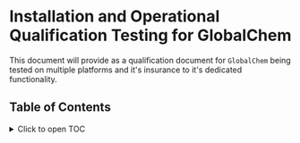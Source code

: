 Installation and Operational Qualification Testing for GlobalChem
=================================================================

This document will provide as a qualification document for `GlobalChem` being tested on multiple platforms and it's insurance
to it's dedicated functionality. 

## Table of Contents

<details>
 <summary>Click to open TOC</summary>

- [Introduction](#introduction)
- [System Architecture](#system-architecture)
- [Test Architecture](#test-architecture)
- [Installation Architecture](#installation-architecture)
- [GlobalChem Installation Qualifications - System Tests](#installation-qualification)
- [GlobalChem Core Operational Qualifications - System Tests](#operational-qualification)
- [Summary of Findings](#summary-findings)

# Introduction

This document will provide as a qualification document for `GlobalChem` being tested on multiple platforms and it's insurance
to it's dedicated functionality. `GlobalChem` is entirely written in one computing language, python, and has no extra dependencies
on other software. 

# System Architecture

`GlobalChem` is supported in Windows, Linux, and MacOS with backwards compatiblity. 

| GlobalChem Version | Latest Platform Support                  | Python Versions Supported  |
|--------------------|------------------------------------------|----------------------------|
| 1.6.1.5            | Linux x86_64, Windows 11, MacOS Monterey | 3.7, 3.8, 3.9              |

# Test Architecture

`GlobalChem` has a simplistic test architecture where all modules are tested accurately with `PyTest` using `Github Actions`
to facilitate the workflow management. Tests are performed on every "Pull Request", "Merge", or "Commit" into the `master`
branch. 

`FOSSA` is an open source software managemenment tool to check compatibility between open source licenses. 

| Test Software      | Continuous Integration & Deployment   | Coverage Software          | Legal Testing Software     |
|--------------------|---------------------------------------|----------------------------|----------------------------|
| PyTest             | Github Actions                        | Nose                       | FOSSA                      |


# Installation Architecture

`GlobalChem` is distributed on PyPi as a gzipped tar file and can be "pip", python installation service, installed directly
from a command line:

```python

pip install global-chem

```

| Distribution       | Version        | Version Hash (SHA256)                                            | File Type    |
|--------------------|----------------|------------------------------------------------------------------|--------------|
| PyPi               | 1.6.1.5        | 09eec09c0d6f2e8d8362662d8b559a966e8e409effe50f61e838a1a2401a1293 | Tar GZIP     |

# Installation Qualification

`GlobalChem` is tested and installed on `Windows`, `Linux` and `MacOS`.

```python

python setup.py install

```

`Linux` with Python `3.7`:

```bash

creating build/bdist.linux-x86_64/egg/EGG-INFO
copying global_chem.egg-info/PKG-INFO -> build/bdist.linux-x86_64/egg/EGG-INFO
copying global_chem.egg-info/SOURCES.txt -> build/bdist.linux-x86_64/egg/EGG-INFO
copying global_chem.egg-info/dependency_links.txt -> build/bdist.linux-x86_64/egg/EGG-INFO
copying global_chem.egg-info/not-zip-safe -> build/bdist.linux-x86_64/egg/EGG-INFO
copying global_chem.egg-info/requires.txt -> build/bdist.linux-x86_64/egg/EGG-INFO
copying global_chem.egg-info/top_level.txt -> build/bdist.linux-x86_64/egg/EGG-INFO
creating dist
creating 'dist/global_chem-1.6.1.5-py3.7.egg' and adding 'build/bdist.linux-x86_64/egg' to it
removing 'build/bdist.linux-x86_64/egg' (and everything under it)
Processing global_chem-1.6.1.5-py3.7.egg
creating /opt/hostedtoolcache/Python/3.7.13/x64/lib/python3.7/site-packages/global_chem-1.6.1.5-py3.7.egg
Extracting global_chem-1.6.1.5-py3.7.egg to /opt/hostedtoolcache/Python/3.7.13/x64/lib/python3.7/site-packages
Adding global-chem 1.6.1.5 to easy-install.pth file

Installed /opt/hostedtoolcache/Python/3.7.13/x64/lib/python3.7/site-packages/global_chem-1.6.1.5-py3.7.egg
Processing dependencies for global-chem==1.6.1.5
Finished processing dependencies for global-chem==1.6.1.5
```

`Linux` with Python `3.8`:

```bash

creating build/bdist.linux-x86_64/egg/EGG-INFO
copying global_chem.egg-info/PKG-INFO -> build/bdist.linux-x86_64/egg/EGG-INFO
copying global_chem.egg-info/SOURCES.txt -> build/bdist.linux-x86_64/egg/EGG-INFO
copying global_chem.egg-info/dependency_links.txt -> build/bdist.linux-x86_64/egg/EGG-INFO
copying global_chem.egg-info/not-zip-safe -> build/bdist.linux-x86_64/egg/EGG-INFO
copying global_chem.egg-info/requires.txt -> build/bdist.linux-x86_64/egg/EGG-INFO
copying global_chem.egg-info/top_level.txt -> build/bdist.linux-x86_64/egg/EGG-INFO
creating dist
creating 'dist/global_chem-1.6.1.5-py3.8.egg' and adding 'build/bdist.linux-x86_64/egg' to it
removing 'build/bdist.linux-x86_64/egg' (and everything under it)
Processing global_chem-1.6.1.5-py3.8.egg
creating /opt/hostedtoolcache/Python/3.8.12/x64/lib/python3.8/site-packages/global_chem-1.6.1.5-py3.8.egg
Extracting global_chem-1.6.1.5-py3.8.egg to /opt/hostedtoolcache/Python/3.8.12/x64/lib/python3.8/site-packages
Adding global-chem 1.6.1.5 to easy-install.pth file

Installed /opt/hostedtoolcache/Python/3.8.12/x64/lib/python3.8/site-packages/global_chem-1.6.1.5-py3.8.egg
Processing dependencies for global-chem==1.6.1.5
Finished processing dependencies for global-chem==1.6.1.5
```

`Linux` with Python `3.9`:

```bash

creating build/bdist.linux-x86_64/egg/EGG-INFO
copying global_chem.egg-info/PKG-INFO -> build/bdist.linux-x86_64/egg/EGG-INFO
copying global_chem.egg-info/SOURCES.txt -> build/bdist.linux-x86_64/egg/EGG-INFO
copying global_chem.egg-info/dependency_links.txt -> build/bdist.linux-x86_64/egg/EGG-INFO
copying global_chem.egg-info/not-zip-safe -> build/bdist.linux-x86_64/egg/EGG-INFO
copying global_chem.egg-info/requires.txt -> build/bdist.linux-x86_64/egg/EGG-INFO
copying global_chem.egg-info/top_level.txt -> build/bdist.linux-x86_64/egg/EGG-INFO
creating dist
creating 'dist/global_chem-1.6.1.5-py3.9.egg' and adding 'build/bdist.linux-x86_64/egg' to it
removing 'build/bdist.linux-x86_64/egg' (and everything under it)
Processing global_chem-1.6.1.5-py3.9.egg
creating /opt/hostedtoolcache/Python/3.9.12/x64/lib/python3.9/site-packages/global_chem-1.6.1.5-py3.9.egg
Extracting global_chem-1.6.1.5-py3.9.egg to /opt/hostedtoolcache/Python/3.9.12/x64/lib/python3.9/site-packages
Adding global-chem 1.6.1.5 to easy-install.pth file

Installed /opt/hostedtoolcache/Python/3.9.12/x64/lib/python3.9/site-packages/global_chem-1.6.1.5-py3.9.egg
Processing dependencies for global-chem==1.6.1.5
Finished processing dependencies for global-chem==1.6.1.5
```

`Windows` with Python `3.7`

```bash

creating build\bdist.win-amd64\egg\EGG-INFO
copying global_chem.egg-info\PKG-INFO -> build\bdist.win-amd64\egg\EGG-INFO
copying global_chem.egg-info\SOURCES.txt -> build\bdist.win-amd64\egg\EGG-INFO
copying global_chem.egg-info\dependency_links.txt -> build\bdist.win-amd64\egg\EGG-INFO
copying global_chem.egg-info\not-zip-safe -> build\bdist.win-amd64\egg\EGG-INFO
copying global_chem.egg-info\requires.txt -> build\bdist.win-amd64\egg\EGG-INFO
copying global_chem.egg-info\top_level.txt -> build\bdist.win-amd64\egg\EGG-INFO
creating dist
creating 'dist\global_chem-1.6.1.5-py3.7.egg' and adding 'build\bdist.win-amd64\egg' to it
removing 'build\bdist.win-amd64\egg' (and everything under it)
Processing global_chem-1.6.1.5-py3.7.egg
creating c:\hostedtoolcache\windows\python\3.7.9\x64\lib\site-packages\global_chem-1.6.1.5-py3.7.egg
Extracting global_chem-1.6.1.5-py3.7.egg to c:\hostedtoolcache\windows\python\3.7.9\x64\lib\site-packages
Adding global-chem 1.6.1.5 to easy-install.pth file

Installed c:\hostedtoolcache\windows\python\3.7.9\x64\lib\site-packages\global_chem-1.6.1.5-py3.7.egg
Processing dependencies for global-chem==1.6.1.5
Finished processing dependencies for global-chem==1.6.1.5
```

`Windows` with Python `3.8`

```bash

creating build\bdist.win-amd64\egg\EGG-INFO
copying global_chem.egg-info\PKG-INFO -> build\bdist.win-amd64\egg\EGG-INFO
copying global_chem.egg-info\SOURCES.txt -> build\bdist.win-amd64\egg\EGG-INFO
copying global_chem.egg-info\dependency_links.txt -> build\bdist.win-amd64\egg\EGG-INFO
copying global_chem.egg-info\not-zip-safe -> build\bdist.win-amd64\egg\EGG-INFO
copying global_chem.egg-info\requires.txt -> build\bdist.win-amd64\egg\EGG-INFO
copying global_chem.egg-info\top_level.txt -> build\bdist.win-amd64\egg\EGG-INFO
creating dist
creating 'dist\global_chem-1.6.1.5-py3.8.egg' and adding 'build\bdist.win-amd64\egg' to it
removing 'build\bdist.win-amd64\egg' (and everything under it)
Processing global_chem-1.6.1.5-py3.8.egg
creating c:\hostedtoolcache\windows\python\3.8.10\x64\lib\site-packages\global_chem-1.6.1.5-py3.8.egg
Extracting global_chem-1.6.1.5-py3.8.egg to c:\hostedtoolcache\windows\python\3.8.10\x64\lib\site-packages
Adding global-chem 1.6.1.5 to easy-install.pth file

Installed c:\hostedtoolcache\windows\python\3.8.10\x64\lib\site-packages\global_chem-1.6.1.5-py3.8.egg
Processing dependencies for global-chem==1.6.1.5
Finished processing dependencies for global-chem==1.6.1.5
```

`Windows` with Python `3.9`

```bash

creating build\bdist.win-amd64\egg\EGG-INFO
copying global_chem.egg-info\PKG-INFO -> build\bdist.win-amd64\egg\EGG-INFO
copying global_chem.egg-info\SOURCES.txt -> build\bdist.win-amd64\egg\EGG-INFO
copying global_chem.egg-info\dependency_links.txt -> build\bdist.win-amd64\egg\EGG-INFO
copying global_chem.egg-info\not-zip-safe -> build\bdist.win-amd64\egg\EGG-INFO
copying global_chem.egg-info\requires.txt -> build\bdist.win-amd64\egg\EGG-INFO
copying global_chem.egg-info\top_level.txt -> build\bdist.win-amd64\egg\EGG-INFO
creating dist
creating 'dist\global_chem-1.6.1.5-py3.9.egg' and adding 'build\bdist.win-amd64\egg' to it
removing 'build\bdist.win-amd64\egg' (and everything under it)
Processing global_chem-1.6.1.5-py3.9.egg
creating c:\hostedtoolcache\windows\python\3.9.12\x64\lib\site-packages\global_chem-1.6.1.5-py3.9.egg
Extracting global_chem-1.6.1.5-py3.9.egg to c:\hostedtoolcache\windows\python\3.9.12\x64\lib\site-packages
Adding global-chem 1.6.1.5 to easy-install.pth file

Installed c:\hostedtoolcache\windows\python\3.9.12\x64\lib\site-packages\global_chem-1.6.1.5-py3.9.egg
Processing dependencies for global-chem==1.6.1.5
Finished processing dependencies for global-chem==1.6.1.5

```

`MacOS` with Python `3.7`


```bash

creating build/bdist.macosx-10.15-x86_64/egg/EGG-INFO
copying global_chem.egg-info/PKG-INFO -> build/bdist.macosx-10.15-x86_64/egg/EGG-INFO
copying global_chem.egg-info/SOURCES.txt -> build/bdist.macosx-10.15-x86_64/egg/EGG-INFO
copying global_chem.egg-info/dependency_links.txt -> build/bdist.macosx-10.15-x86_64/egg/EGG-INFO
copying global_chem.egg-info/not-zip-safe -> build/bdist.macosx-10.15-x86_64/egg/EGG-INFO
copying global_chem.egg-info/requires.txt -> build/bdist.macosx-10.15-x86_64/egg/EGG-INFO
copying global_chem.egg-info/top_level.txt -> build/bdist.macosx-10.15-x86_64/egg/EGG-INFO
creating dist
creating 'dist/global_chem-1.6.1.5-py3.7.egg' and adding 'build/bdist.macosx-10.15-x86_64/egg' to it
removing 'build/bdist.macosx-10.15-x86_64/egg' (and everything under it)
Processing global_chem-1.6.1.5-py3.7.egg
creating /Users/runner/hostedtoolcache/Python/3.7.13/x64/lib/python3.7/site-packages/global_chem-1.6.1.5-py3.7.egg
Extracting global_chem-1.6.1.5-py3.7.egg to /Users/runner/hostedtoolcache/Python/3.7.13/x64/lib/python3.7/site-packages
Adding global-chem 1.6.1.5 to easy-install.pth file

Installed /Users/runner/hostedtoolcache/Python/3.7.13/x64/lib/python3.7/site-packages/global_chem-1.6.1.5-py3.7.egg
Processing dependencies for global-chem==1.6.1.5
Finished processing dependencies for global-chem==1.6.1.5
```

`MacOS` with Python `3.8`

```bash

creating build/bdist.macosx-10.15-x86_64/egg/EGG-INFO
copying global_chem.egg-info/PKG-INFO -> build/bdist.macosx-10.15-x86_64/egg/EGG-INFO
copying global_chem.egg-info/SOURCES.txt -> build/bdist.macosx-10.15-x86_64/egg/EGG-INFO
copying global_chem.egg-info/dependency_links.txt -> build/bdist.macosx-10.15-x86_64/egg/EGG-INFO
copying global_chem.egg-info/not-zip-safe -> build/bdist.macosx-10.15-x86_64/egg/EGG-INFO
copying global_chem.egg-info/requires.txt -> build/bdist.macosx-10.15-x86_64/egg/EGG-INFO
copying global_chem.egg-info/top_level.txt -> build/bdist.macosx-10.15-x86_64/egg/EGG-INFO
creating dist
creating 'dist/global_chem-1.6.1.5-py3.8.egg' and adding 'build/bdist.macosx-10.15-x86_64/egg' to it
removing 'build/bdist.macosx-10.15-x86_64/egg' (and everything under it)
Processing global_chem-1.6.1.5-py3.8.egg
creating /Users/runner/hostedtoolcache/Python/3.8.12/x64/lib/python3.8/site-packages/global_chem-1.6.1.5-py3.8.egg
Extracting global_chem-1.6.1.5-py3.8.egg to /Users/runner/hostedtoolcache/Python/3.8.12/x64/lib/python3.8/site-packages
Adding global-chem 1.6.1.5 to easy-install.pth file

Installed /Users/runner/hostedtoolcache/Python/3.8.12/x64/lib/python3.8/site-packages/global_chem-1.6.1.5-py3.8.egg
Processing dependencies for global-chem==1.6.1.5
Finished processing dependencies for global-chem==1.6.1.5
```
`MacOS` with Python `3.9`

```bash

creating build/bdist.macosx-10.15-x86_64/egg/EGG-INFO
copying global_chem.egg-info/PKG-INFO -> build/bdist.macosx-10.15-x86_64/egg/EGG-INFO
copying global_chem.egg-info/SOURCES.txt -> build/bdist.macosx-10.15-x86_64/egg/EGG-INFO
copying global_chem.egg-info/dependency_links.txt -> build/bdist.macosx-10.15-x86_64/egg/EGG-INFO
copying global_chem.egg-info/not-zip-safe -> build/bdist.macosx-10.15-x86_64/egg/EGG-INFO
copying global_chem.egg-info/requires.txt -> build/bdist.macosx-10.15-x86_64/egg/EGG-INFO
copying global_chem.egg-info/top_level.txt -> build/bdist.macosx-10.15-x86_64/egg/EGG-INFO
creating dist
creating 'dist/global_chem-1.6.1.5-py3.9.egg' and adding 'build/bdist.macosx-10.15-x86_64/egg' to it
removing 'build/bdist.macosx-10.15-x86_64/egg' (and everything under it)
Processing global_chem-1.6.1.5-py3.9.egg
creating /Users/runner/hostedtoolcache/Python/3.9.12/x64/lib/python3.9/site-packages/global_chem-1.6.1.5-py3.9.egg
Extracting global_chem-1.6.1.5-py3.9.egg to /Users/runner/hostedtoolcache/Python/3.9.12/x64/lib/python3.9/site-packages
Adding global-chem 1.6.1.5 to easy-install.pth file

Installed /Users/runner/hostedtoolcache/Python/3.9.12/x64/lib/python3.9/site-packages/global_chem-1.6.1.5-py3.9.egg
Processing dependencies for global-chem==1.6.1.5
Finished processing dependencies for global-chem==1.6.1.5
```

# Operational Qualification

`GlobalChem` has a series of tests that will be performed by Github Actions bot on the PyTest Modules the developers have 
wrote. The tests are applied across `Linux`, `Windows`, and `MacOS` and can be performed with the following command:

```python

python -m nose --verbose --with-coverage -s -w tests/

```

Test Results Across all systems

```bash

Name                                                                                      Stmts   Miss  Cover
-------------------------------------------------------------------------------------------------------------
GlobalChem/__init__.py                                                                       33      0   100%
global_chem/environment/__init__.py                                                           0      0   100%
global_chem/environment/emerging_perfluoroalkyls.py                                          11      0   100%
global_chem/formulation/__init__.py                                                           0      0   100%
global_chem/formulation/excipients/__init__.py                                                0      0   100%
global_chem/formulation/excipients/biopharmaceutics_class_three/__init__.py                   0      0   100%
global_chem/formulation/excipients/biopharmaceutics_class_three/cimetidine_acyclovir.py      11      0   100%
global_chem/formulation/excipients/monoclonal_antibodies/__init__.py                          0      0   100%
global_chem/formulation/excipients/monoclonal_antibodies/monoclonal_antibodies.py            11      0   100%
global_chem/global_chem.py                                                                  417     80    81%
global_chem/interstellar_space/__init__.py                                                    0      0   100%
global_chem/interstellar_space/interstellar_space.py                                         11      0   100%
global_chem/materials/__init__.py                                                             0      0   100%
global_chem/materials/clay/__init__.py                                                        0      0   100%
global_chem/materials/clay/montmorillonite_adsorption.py                                     11      0   100%
global_chem/materials/polymers/__init__.py                                                    2      0   100%
global_chem/materials/polymers/common_monomer_repeating_units.py                             11      0   100%
global_chem/medicinal_chemistry/__init__.py                                                   0      0   100%
```

# Summary Findings

`GlobalChem` is qualified to install and perform on multiple operating systems with multiple python versions:

| GlobalChem Version | Platform \| Python Version | Installation Results | Operational Results |
|--------------------|----------------------------|----------------------|---------------------|
| 1.6.1.5            | Linux x86 \| 3.7           | PASS                 | PASS                |
| 1.6.1.5            | Linux x86 \| 3.8           | PASS                 | PASS                |
| 1.6.1.5            | Linux x86 \| 3.9           | PASS                 | PASS                |
| 1.6.1.5            | Windows 11 \| 3.7          | PASS                 | PASS                |
| 1.6.1.5            | Windows 11 \| 3.8          | PASS                 | PASS                |
| 1.6.1.5            | Windows 11 \| 3.9          | PASS                 | PASS                |
| 1.6.1.5            | Mac OS Monterey \| 3.7     | PASS                 | PASS                |
| 1.6.1.5            | Mac OS Monterey \| 3.8     | PASS                 | PASS                |
| 1.6.1.5            | Mac OS Monterey \| 3.9     | PASS                 | PASS                |

Currently, version `1.6.1.5` can perform adequately within the guidelines of 21 Part CFR 11 Compliance